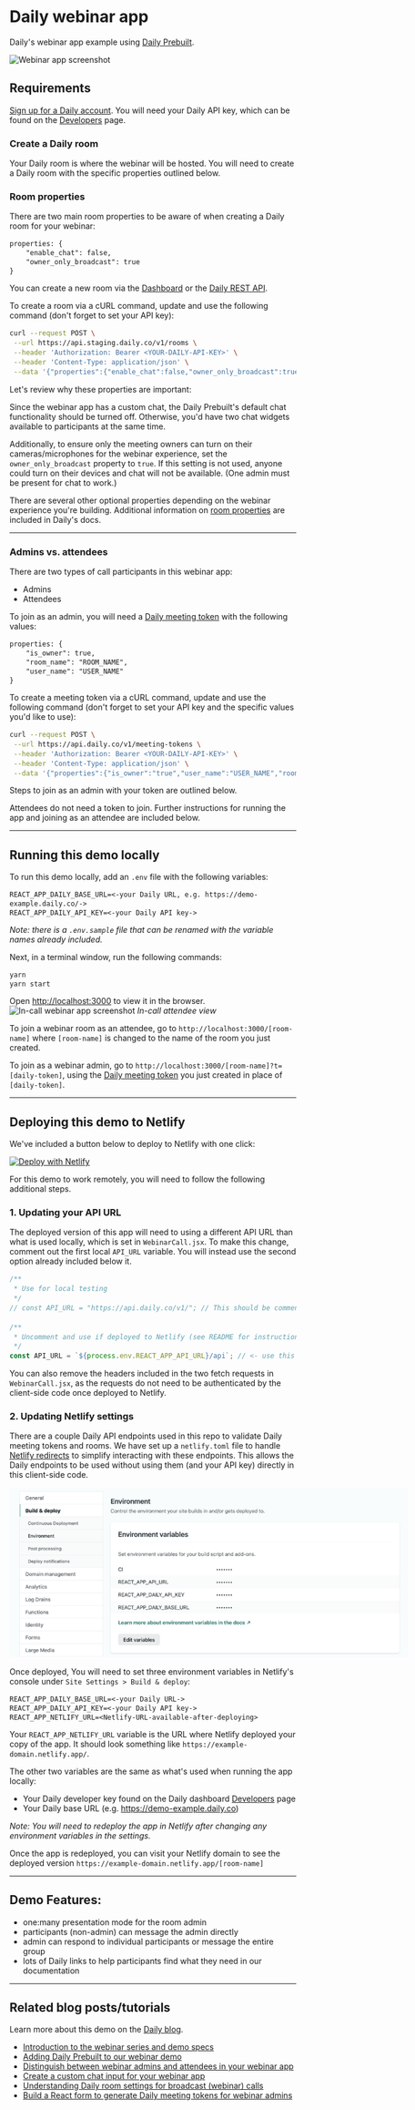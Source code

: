 # Daily webinar app

Daily's webinar app example using [Daily Prebuilt](https://www.daily.co/prebuilt).

<img src="./webinar1.png" style="max-width:700px;" alt="Webinar app screenshot">

## Requirements

[Sign up for a Daily account](https://dashboard.daily.co/signup). You will need your Daily API key, which can be found on the [Developers](https://dashboard.daily.co/developers) page.

### Create a Daily room

Your Daily room is where the webinar will be hosted. You will need to create a Daily room with the specific properties outlined below.

### Room properties

There are two main room properties to be aware of when creating a Daily room for your webinar:

```
properties: {
    "enable_chat": false,
    "owner_only_broadcast": true
}
```

You can create a new room via the [Dashboard](https://dashboard.daily.co/rooms/create) or the [Daily REST API](https://docs.daily.co/reference/rest-api/rooms/create-room).

To create a room via a cURL command, update and use the following command (don't forget to set your API key):

```bash
curl --request POST \
 --url https://api.staging.daily.co/v1/rooms \
 --header 'Authorization: Bearer <YOUR-DAILY-API-KEY>' \
 --header 'Content-Type: application/json' \
 --data '{"properties":{"enable_chat":false,"owner_only_broadcast":true},"name":"ROOM_NAME"}'
```

Let's review why these properties are important:

Since the webinar app has a custom chat, the Daily Prebuilt's default chat functionality should be turned off. Otherwise, you'd have two chat widgets available to participants at the same time.

Additionally, to ensure only the meeting owners can turn on their cameras/microphones for the webinar experience, set the `owner_only_broadcast` property to `true`. If this setting is not used, anyone could turn on their devices and chat will not be available. (One admin must be present for chat to work.)

There are several other optional properties depending on the webinar experience you're building. Additional information on [room properties](https://docs.daily.co/reference#create-room) are included in Daily's docs.

---

### Admins vs. attendees

There are two types of call participants in this webinar app:

- Admins
- Attendees

To join as an admin, you will need a [Daily meeting token](https://docs.daily.co/reference/rest-api/meeting-tokens/create-meeting-token) with the following values:

```
properties: {
    "is_owner": true,
    "room_name": "ROOM_NAME",
    "user_name": "USER_NAME"
}
```

To create a meeting token via a cURL command, update and use the following command (don't forget to set your API key and the specific values you'd like to use):

```bash
curl --request POST \
 --url https://api.daily.co/v1/meeting-tokens \
 --header 'Authorization: Bearer <YOUR-DAILY-API-KEY>' \
 --header 'Content-Type: application/json' \
 --data '{"properties":{"is_owner":"true","user_name":"USER_NAME","room_name":"ROOM_NAME"}}'
```

Steps to join as an admin with your token are outlined below.

Attendees do not need a token to join. Further instructions for running the app and joining as an attendee are included below.

---

## Running this demo locally

To run this demo locally, add an `.env` file with the following variables:

```
REACT_APP_DAILY_BASE_URL=<-your Daily URL, e.g. https://demo-example.daily.co/->
REACT_APP_DAILY_API_KEY=<-your Daily API key->
```

_Note: there is a `.env.sample` file that can be renamed with the variable names already included._

Next, in a terminal window, run the following commands:

```
yarn
yarn start
```

Open [http://localhost:3000](http://localhost:3000) to view it in the browser.
<img src="./webinar2.png" style="max-width:700px;" alt="In-call webinar app screenshot">
_In-call attendee view_

To join a webinar room as an attendee, go to `http://localhost:3000/[room-name]` where `[room-name]` is changed to the name of the room you just created.

To join as a webinar admin, go to `http://localhost:3000/[room-name]?t=[daily-token]`, using the [Daily meeting token](https://docs.daily.co/reference#create-meeting-token) you just created in place of `[daily-token]`.

---

## Deploying this demo to Netlify

We've included a button below to deploy to Netlify with one click:

[![Deploy with Netlify](https://www.netlify.com/img/deploy/button.svg)](https://app.netlify.com/start/deploy?repository=https://github.com/daily-demos/webinar)

For this demo to work remotely, you will need to follow the following additional steps.

### 1. Updating your API URL

The deployed version of this app will need to using a different API URL than what is used locally, which is set in `WebinarCall.jsx`. To make this change, comment out the first local `API_URL` variable. You will instead use the second option already included below it.

```javascript
/**
 * Use for local testing
 */
// const API_URL = "https://api.daily.co/v1/"; // This should be commented out or removed

/**
 * Uncomment and use if deployed to Netlify (see README for instructions)
 */
const API_URL = `${process.env.REACT_APP_API_URL}/api`; // <- use this API_URL instead
```

You can also remove the headers included in the two fetch requests in `WebinarCall.jsx`, as the requests do not need to be authenticated by the client-side code once deployed to Netlify.

### 2. Updating Netlify settings

There are a couple Daily API endpoints used in this repo to validate Daily meeting tokens and rooms. We have set up a `netlify.toml` file to handle [Netlify redirects](https://docs.netlify.com/configure-builds/file-based-configuration/#redirects) to simplify interacting with these endpoints. This allows the Daily endpoints to be used without using them (and your API key) directly in this client-side code.

<img src="./netlify.png" style="max-width:700px;" alt="Netlify console screenshot">

Once deployed, You will need to set three environment variables in Netlify's console under `Site Settings > Build & deploy`:

```
REACT_APP_DAILY_BASE_URL=<-your Daily URL->
REACT_APP_DAILY_API_KEY=<-your Daily API key->
REACT_APP_NETLIFY_URL=<Netlify-URL-available-after-deploying>
```

Your `REACT_APP_NETLIFY_URL` variable is the URL where Netlify deployed your copy of the app. It should look something like `https://example-domain.netlify.app/`.

The other two variables are the same as what's used when running the app locally:

- Your Daily developer key found on the Daily dashboard [Developers](https://dashboard.daily.co/developers) page
- Your Daily base URL (e.g. https://demo-example.daily.co)

_Note: You will need to redeploy the app in Netlify after changing any environment variables in the settings._

Once the app is redeployed, you can visit your Netlify domain to see the deployed version `https://example-domain.netlify.app/[room-name]`

---

## Demo Features:

- one:many presentation mode for the room admin
- participants (non-admin) can message the admin directly
- admin can respond to individual participants or message the entire group
- lots of Daily links to help participants find what they need in our documentation

---

## Related blog posts/tutorials

Learn more about this demo on the [Daily blog](https://www.daily.co/blog/tag/webinar/).

- [Introduction to the webinar series and demo specs](https://www.daily.co/blog/webinartc-building-a-webinar-app-with-react-and-daily-prebuilt-ui/)
- [Adding Daily Prebuilt to our webinar demo](https://www.daily.co/blog/webinartc-build-your-own-webinar-app/)
- [Distinguish between webinar admins and attendees in your webinar app](https://www.daily.co/blog/create-admins-in-react-apps-with-daily-meeting-tokens/)
- [Create a custom chat input for your webinar app](https://www.daily.co/blog/build-a-react-input-with-sendappmessage/)
- [Understanding Daily room settings for broadcast (webinar) calls](https://www.daily.co/blog/daily-prebuilt-broadcast-call-deep-dive/)
- [Build a React form to generate Daily meeting tokens for webinar admins](https://www.daily.co/blog/build-a-react-form-to-generate-daily-meeting-tokens/)
